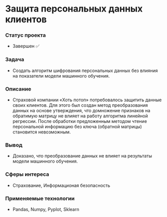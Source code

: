 # Защита персональных данных клиентов

### Статус проекта
- Завершен ✅

### Задача  
- Создать алгоритм шифрования персональных данных без влияния на показатели модели машинного обучения.

### Описание
- Страховой компании «Хоть потоп» потребовалось защитить данные своих клиентов. Для этого был создан метод преобразования данных на основе утверждения, что домножение признаков на обратимую матрицу не влияет на работу алгоритма линейной регрессии. После обработки предложенным методом чтение персональной информацию без ключа (обратной матрицы) становится невозможным.

### Вывод 
- Доказано, что преобразование данных не влияет на результаты модели машинного обучения. 
 
### Сферы интереса
- Страхование, Информационая безопасность

### Применяемые технологии
- Pandas, Numpy, Pyplot, Sklearn

